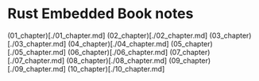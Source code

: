 # Rust Embedded Book notes
(01_chapter)[./01_chapter.md]
(02_chapter)[./02_chapter.md]
(03_chapter)[./03_chapter.md]
(04_chapter)[./04_chapter.md]
(05_chapter)[./05_chapter.md]
(06_chapter)[./06_chapter.md]
(07_chapter)[./07_chapter.md]
(08_chapter)[./08_chapter.md]
(09_chapter)[./09_chapter.md]
(10_chapter)[./10_chapter.md]
